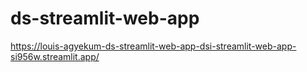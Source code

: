 # ds-streamlit-web-app
https://louis-agyekum-ds-streamlit-web-app-dsi-streamlit-web-app-si956w.streamlit.app/
